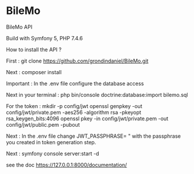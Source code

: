 # BileMo
BileMo API

Build with Symfony 5, PHP 7.4.6

How to install the API ?

First :
git clone https://github.com/grondindaniel/BileMo.git


Next :
composer install

Important :
In the .env file configure the database access

Next in your terminal : 
php bin/console doctrine:database:import bilemo.sql

For the token : 
mkdir -p config/jwt
openssl genpkey -out config/jwt/private.pem -aes256 -algorithm rsa -pkeyopt rsa_keygen_bits:4096
openssl pkey -in config/jwt/private.pem -out config/jwt/public.pem -pubout

Next :
In the .env file change JWT_PASSPHRASE= " with the passphrase you created in token generation step.

Next : 
symfony console server:start -d

see the doc
https://127.0.0.1:8000/documentation/
